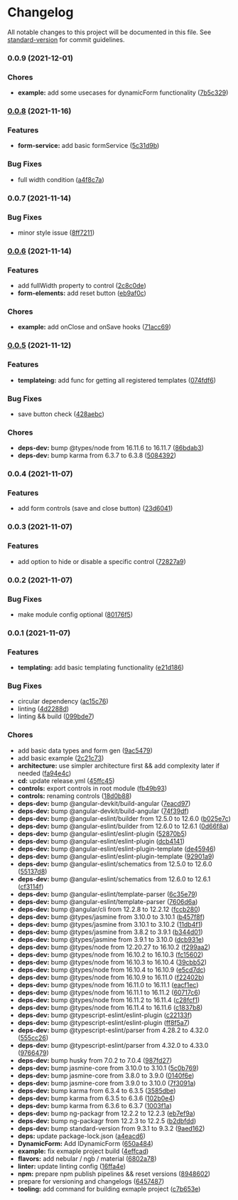 # Changelog

All notable changes to this project will be documented in this file. See [standard-version](https://github.com/conventional-changelog/standard-version) for commit guidelines.

### 0.0.9 (2021-12-01)


### Chores

* **example:** add some usecases for dynamicForm functionality ([7b5c329](https://github.com/jabali2004/ngx-formulus/commit/7b5c3291f8363f6031d8e5bffea36720285afc91))

### [0.0.8](https://github.com/jabali2004/ngx-formulus/compare/v0.0.7...v0.0.8) (2021-11-16)


### Features

* **form-service:** add basic formService ([5c31d9b](https://github.com/jabali2004/ngx-formulus/commit/5c31d9b2b06afea7342c361348e0add8fd452b0d))


### Bug Fixes

* full width condition ([a4f8c7a](https://github.com/jabali2004/ngx-formulus/commit/a4f8c7aa8c30e5a2d5ab190f31f1789901129d1e))

### 0.0.7 (2021-11-14)


### Bug Fixes

* minor style issue ([8ff7211](https://github.com/jabali2004/ngx-formulus/commit/8ff72112be6862d4b34862d289abcf4c62e122bf))

### [0.0.6](https://github.com/jabali2004/ngx-formulus/compare/v0.0.5...v0.0.6) (2021-11-14)


### Features

* add fullWidth property to control ([2c8c0de](https://github.com/jabali2004/ngx-formulus/commit/2c8c0de3f7a979a7ab950b300ab025e283a7e7d9))
* **form-elements:** add reset button ([eb9af0c](https://github.com/jabali2004/ngx-formulus/commit/eb9af0c16dcc15431d025a9e123e6cd6646803bb))


### Chores

* **example:** add onClose and onSave hooks ([71acc69](https://github.com/jabali2004/ngx-formulus/commit/71acc69deddaf765cb0949c2a4b7807452cc69bf))

### [0.0.5](https://github.com/jabali2004/ngx-formulus/compare/v0.0.4...v0.0.5) (2021-11-12)


### Features

* **templateing:** add func for getting all registered templates ([074fdf6](https://github.com/jabali2004/ngx-formulus/commit/074fdf601af03cbe010b06c60c42589c0a3110c7))


### Bug Fixes

* save button check ([428aebc](https://github.com/jabali2004/ngx-formulus/commit/428aebc55951dc1d653c3121da220b4ee4ac8104))


### Chores

* **deps-dev:** bump @types/node from 16.11.6 to 16.11.7 ([86bdab3](https://github.com/jabali2004/ngx-formulus/commit/86bdab3c1e82b5ca3f209dfe85b4b4f935b3854c))
* **deps-dev:** bump karma from 6.3.7 to 6.3.8 ([5084392](https://github.com/jabali2004/ngx-formulus/commit/508439267ffd770d60fd509634a4c6ff0cfa7ff8))

### 0.0.4 (2021-11-07)


### Features

* add form controls (save and close button) ([23d6041](https://github.com/jabali2004/ngx-formulus/commit/23d6041274ccb3faf4580081531ab642a484fc57))

### 0.0.3 (2021-11-07)


### Features

* add option to hide or disable a specific control ([72827a9](https://github.com/jabali2004/ngx-formulus/commit/72827a95a160d0bd99245bbae34320f478fc30e1))

### 0.0.2 (2021-11-07)


### Bug Fixes

* make  module config optional ([80176f5](https://github.com/jabali2004/ngx-formulus/commit/80176f51d893d98a54973c2f43d4ed3ba3a99c52))

### 0.0.1 (2021-11-07)


### Features

* **templating:** add basic templating functionality ([e21d186](https://github.com/jabali2004/ngx-formulus/commit/e21d1868332fd4cc4df7eb88126006f74c137c6a))


### Bug Fixes

* circular dependency ([ac15c76](https://github.com/jabali2004/ngx-formulus/commit/ac15c76e1774807b0300dd186bd2037b6d83eace))
* linting ([4d2288d](https://github.com/jabali2004/ngx-formulus/commit/4d2288db284ed5c7e634784d1a1879f316e3fb7d))
* linting && build ([099bde7](https://github.com/jabali2004/ngx-formulus/commit/099bde75af1ad3c5910520c5da21a84f027191bb))


### Chores

* add basic data types and form gen ([9ac5479](https://github.com/jabali2004/ngx-formulus/commit/9ac547957bc6a38e077290ea0c5ff8c08e4e0903))
* add basic example ([2c21c73](https://github.com/jabali2004/ngx-formulus/commit/2c21c739790e5ac1b8806f781258dedca027915f))
* **architecture:** use simpler architecture first && add complexity later if needed ([fa94e4c](https://github.com/jabali2004/ngx-formulus/commit/fa94e4c111adc8fb7ba14091c7d1f7b21aed7da5))
* **cd:** update release.yml ([45ffc45](https://github.com/jabali2004/ngx-formulus/commit/45ffc459077a892a3beb3cdd00b8011897e7e097))
* **controls:** export controls in root module ([fb49b93](https://github.com/jabali2004/ngx-formulus/commit/fb49b93a3a7bc21f624763193165154a24dbde0f))
* **controls:** renaming controls ([18d0b88](https://github.com/jabali2004/ngx-formulus/commit/18d0b88446237a84c586114793bac4bf4f025fa5))
* **deps-dev:** bump @angular-devkit/build-angular ([7eacd97](https://github.com/jabali2004/ngx-formulus/commit/7eacd9755ccbdb6a78dfe4c916d0b6e88e8fa5f9))
* **deps-dev:** bump @angular-devkit/build-angular ([74f39df](https://github.com/jabali2004/ngx-formulus/commit/74f39df932353328ca54da1f30066b7543222bf6))
* **deps-dev:** bump @angular-eslint/builder from 12.5.0 to 12.6.0 ([b025e7c](https://github.com/jabali2004/ngx-formulus/commit/b025e7c8f181c13c6f694fa4e3dfb72abe272557))
* **deps-dev:** bump @angular-eslint/builder from 12.6.0 to 12.6.1 ([0d66f8a](https://github.com/jabali2004/ngx-formulus/commit/0d66f8af6c2291bbb016541b4777702731796767))
* **deps-dev:** bump @angular-eslint/eslint-plugin ([52870b5](https://github.com/jabali2004/ngx-formulus/commit/52870b5f4cbe1521992ef9eca3a08c9a142ffd2d))
* **deps-dev:** bump @angular-eslint/eslint-plugin ([dcb4141](https://github.com/jabali2004/ngx-formulus/commit/dcb41416f5e65f412b6823edfcc42328fbb44531))
* **deps-dev:** bump @angular-eslint/eslint-plugin-template ([de45946](https://github.com/jabali2004/ngx-formulus/commit/de45946de1363d4ca352604f6b5d29f57a7cf21a))
* **deps-dev:** bump @angular-eslint/eslint-plugin-template ([92901a9](https://github.com/jabali2004/ngx-formulus/commit/92901a98a8a87aaee9d5898ccba39eda10722eb4))
* **deps-dev:** bump @angular-eslint/schematics from 12.5.0 to 12.6.0 ([55137d8](https://github.com/jabali2004/ngx-formulus/commit/55137d8d697335dae712c8a07a81aadbb2866871))
* **deps-dev:** bump @angular-eslint/schematics from 12.6.0 to 12.6.1 ([cf3114f](https://github.com/jabali2004/ngx-formulus/commit/cf3114ffd7bc265115366157a2749f54b9a339e9))
* **deps-dev:** bump @angular-eslint/template-parser ([6c35e79](https://github.com/jabali2004/ngx-formulus/commit/6c35e7923559c9da167b6b675183c0bb37c17b38))
* **deps-dev:** bump @angular-eslint/template-parser ([7606d6a](https://github.com/jabali2004/ngx-formulus/commit/7606d6a2f962fa282422d6de5eb8422b89b250c9))
* **deps-dev:** bump @angular/cli from 12.2.8 to 12.2.12 ([fccb280](https://github.com/jabali2004/ngx-formulus/commit/fccb280cdac5cfe41ffdce684689054cb57d0c55))
* **deps-dev:** bump @types/jasmine from 3.10.0 to 3.10.1 ([b457f8f](https://github.com/jabali2004/ngx-formulus/commit/b457f8f5a3cb157cf1f1082e68a7b7b6954f1206))
* **deps-dev:** bump @types/jasmine from 3.10.1 to 3.10.2 ([11db4f1](https://github.com/jabali2004/ngx-formulus/commit/11db4f1e34de61ac85c22cfe4fbe1d2fb822c42a))
* **deps-dev:** bump @types/jasmine from 3.8.2 to 3.9.1 ([b344d01](https://github.com/jabali2004/ngx-formulus/commit/b344d01fa0c07fe5f34ab14148c9debd8ff246b5))
* **deps-dev:** bump @types/jasmine from 3.9.1 to 3.10.0 ([dcb931e](https://github.com/jabali2004/ngx-formulus/commit/dcb931e6001933313ba6b71116baaaebae5a1c01))
* **deps-dev:** bump @types/node from 12.20.27 to 16.10.2 ([f299aa2](https://github.com/jabali2004/ngx-formulus/commit/f299aa2c15a1021caf0b6ed887c6b399d04e3c5b))
* **deps-dev:** bump @types/node from 16.10.2 to 16.10.3 ([fc15602](https://github.com/jabali2004/ngx-formulus/commit/fc1560274eb0bb9fb599d9f2cde4a652f2d4870c))
* **deps-dev:** bump @types/node from 16.10.3 to 16.10.4 ([39cbb52](https://github.com/jabali2004/ngx-formulus/commit/39cbb52a884e7ca5f397fe9d937ce02ec95fa2a3))
* **deps-dev:** bump @types/node from 16.10.4 to 16.10.9 ([e5cd7dc](https://github.com/jabali2004/ngx-formulus/commit/e5cd7dc625a1bed88be6415319347404873013e9))
* **deps-dev:** bump @types/node from 16.10.9 to 16.11.0 ([f22402b](https://github.com/jabali2004/ngx-formulus/commit/f22402bd2ac6fcf660536a2c47b709a9394dd1ff))
* **deps-dev:** bump @types/node from 16.11.0 to 16.11.1 ([eacf1ec](https://github.com/jabali2004/ngx-formulus/commit/eacf1ec5163fe708d0b69ebfaa14ce12a399da65))
* **deps-dev:** bump @types/node from 16.11.1 to 16.11.2 ([60717c6](https://github.com/jabali2004/ngx-formulus/commit/60717c6b90c732146027d1697f9ed011c030c87a))
* **deps-dev:** bump @types/node from 16.11.2 to 16.11.4 ([c28fcf1](https://github.com/jabali2004/ngx-formulus/commit/c28fcf1378cade5d147fbbf19c7098786ce2ca6f))
* **deps-dev:** bump @types/node from 16.11.4 to 16.11.6 ([c1837b8](https://github.com/jabali2004/ngx-formulus/commit/c1837b8e532175c54e8cba257dfca109b98a293d))
* **deps-dev:** bump @typescript-eslint/eslint-plugin ([c22133f](https://github.com/jabali2004/ngx-formulus/commit/c22133f993bcb9296f5a8a30dc6de49ec2d1902f))
* **deps-dev:** bump @typescript-eslint/eslint-plugin ([ff8f5a7](https://github.com/jabali2004/ngx-formulus/commit/ff8f5a7bfa733f7de385e61c1919f0e42fae4a69))
* **deps-dev:** bump @typescript-eslint/parser from 4.28.2 to 4.32.0 ([555cc26](https://github.com/jabali2004/ngx-formulus/commit/555cc260f179acc5f1c7065cae374b7bc7f88dd3))
* **deps-dev:** bump @typescript-eslint/parser from 4.32.0 to 4.33.0 ([9766479](https://github.com/jabali2004/ngx-formulus/commit/9766479490d07b77fd7dde1415c3755530d35701))
* **deps-dev:** bump husky from 7.0.2 to 7.0.4 ([987fd27](https://github.com/jabali2004/ngx-formulus/commit/987fd27b13d7c11e60ad015bd9057eeeffbf1edb))
* **deps-dev:** bump jasmine-core from 3.10.0 to 3.10.1 ([5c0b769](https://github.com/jabali2004/ngx-formulus/commit/5c0b76919b8d2a73d02551a63403b16b1170040f))
* **deps-dev:** bump jasmine-core from 3.8.0 to 3.9.0 ([0140f6e](https://github.com/jabali2004/ngx-formulus/commit/0140f6ed9aa16defc16635064ce43b1641f876fa))
* **deps-dev:** bump jasmine-core from 3.9.0 to 3.10.0 ([7f3091a](https://github.com/jabali2004/ngx-formulus/commit/7f3091ab149283931d80f87963244561980814c6))
* **deps-dev:** bump karma from 6.3.4 to 6.3.5 ([3585dbe](https://github.com/jabali2004/ngx-formulus/commit/3585dbed9ee12a99dab4a97270e97a0dbcacdc7f))
* **deps-dev:** bump karma from 6.3.5 to 6.3.6 ([102b0e4](https://github.com/jabali2004/ngx-formulus/commit/102b0e4fb15c41aed339f0e1576d09b76b2c8aee))
* **deps-dev:** bump karma from 6.3.6 to 6.3.7 ([1003f1a](https://github.com/jabali2004/ngx-formulus/commit/1003f1abdb10cccd5eb04cc386576e6f9bc1d384))
* **deps-dev:** bump ng-packagr from 12.2.2 to 12.2.3 ([eb7ef9a](https://github.com/jabali2004/ngx-formulus/commit/eb7ef9aa5ddd4e836287d07ce34195608f8d0b69))
* **deps-dev:** bump ng-packagr from 12.2.3 to 12.2.5 ([b2dbfdd](https://github.com/jabali2004/ngx-formulus/commit/b2dbfdd4cac58d2755206b1eb27cc2b495bad744))
* **deps-dev:** bump standard-version from 9.3.1 to 9.3.2 ([9aed162](https://github.com/jabali2004/ngx-formulus/commit/9aed162961792b5cacafcb9086e69edb6c156dbd))
* **deps:** update package-lock.json ([a4eacd6](https://github.com/jabali2004/ngx-formulus/commit/a4eacd6d808ecebd6ad0a76064b37aee4ef8031d))
* **DynamicForm:** Add IDynamicForm ([650a484](https://github.com/jabali2004/ngx-formulus/commit/650a4849b7a8354b1804e85b35f53b18c2916f38))
* **example:** fix exmaple project build ([4effcad](https://github.com/jabali2004/ngx-formulus/commit/4effcad7cf0c499939f3e8256673a19c2ecdda63))
* **flavors:** add nebular / ngb / material ([6802a78](https://github.com/jabali2004/ngx-formulus/commit/6802a784446dd3073590cf72933f42bc3c244838))
* **linter:** update linting config ([16ffa4e](https://github.com/jabali2004/ngx-formulus/commit/16ffa4eb72e96e40e4f6c297866e5210d54f4393))
* **npm:** prepare npm publish pipelines && reset versions ([8948602](https://github.com/jabali2004/ngx-formulus/commit/8948602ffdab683d6e929d921bc382b1c52b18f3))
* prepare for versioning and changelogs ([6457487](https://github.com/jabali2004/ngx-formulus/commit/64574872b755aeb005af7636f16bd2e605c1efd9))
* **tooling:** add command for building exmaple project ([c7b653e](https://github.com/jabali2004/ngx-formulus/commit/c7b653ececc7cc4994f90c8818c14ba0fded065f))
